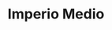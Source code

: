 ﻿---
title: "Imperio Medio"
permalink: periodes_207.html
layout: periode
dataInici: -2000
dataFi: -1800
sidebar: periodes
pares:
  - id: 34
    title: "Edad de Bronce"
    dataInici: "(-3000)"
    dataFi: "(-1200)"

fills:
  - id: 208
    title: "Conquista de Siquem"
    dataInici: "(-1870)"

jocsPrincipals:
jocsEscenaris:
jocsEpoca:
jocsEpocaEscenaris:
---
